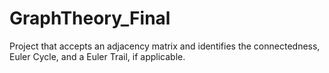 # GraphTheory_Final
Project that accepts an adjacency matrix and identifies the connectedness, Euler Cycle, and a Euler Trail, if applicable.

